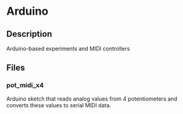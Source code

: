 # Arduino
## Description
Arduino-based experiments and MIDI controllers

## Files
### pot_midi_x4
Arduino sketch that reads analog values from 4 potentiometers and converts these values to serial MIDI data. 
